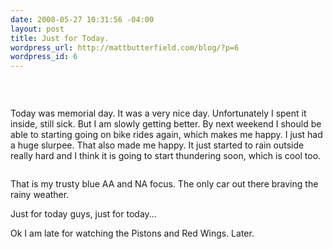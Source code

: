 ```yaml
--- 
date: 2008-05-27 10:31:56 -04:00
layout: post
title: Just for Today.
wordpress_url: http://mattbutterfield.com/blog/?p=6
wordpress_id: 6
---
```

<p align="left">&nbsp;</p>
<p style="text-align: center;"><img src="http://www.mattbutterfield.com/blogpics/006.jpg" alt="" /></p>
<p style="text-align: left;">Today was memorial day.  It was a very nice day.  Unfortunately I spent it inside, still sick.  But I am slowly getting better.  By next weekend I should be able to starting going on bike rides again, which makes me happy.  I just had a huge slurpee.  That also made me happy.  It just started to rain outside really hard and I think it is going to start thundering soon, which is cool too.</p>

<p style="text-align: center;"><img class="aligncenter" src="http://www.mattbutterfield.com/blogpics/005.jpg" alt="" /></p>
<p style="text-align: left;">That is my trusty blue AA and NA focus.  The only car out there braving the rainy weather.</p>
<p style="text-align: left;">Just for today guys, just for today...</p>
<p style="text-align: left;">Ok I am late for watching the Pistons and Red Wings.  Later.</p>
